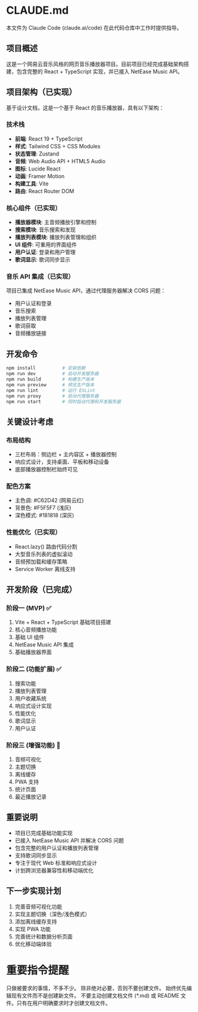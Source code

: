# CLAUDE.md

本文件为 Claude Code (claude.ai/code) 在此代码仓库中工作时提供指导。

## 项目概述

这是一个网易云音乐风格的网页音乐播放器项目。目前项目已经完成基础架构搭建，包含完整的 React + TypeScript 实现，并已接入 NetEase Music API。

## 项目架构（已实现）

基于设计文档，这是一个基于 React 的音乐播放器，具有以下架构：

### 技术栈
- **前端**: React 19 + TypeScript
- **样式**: Tailwind CSS + CSS Modules
- **状态管理**: Zustand
- **音频**: Web Audio API + HTML5 Audio
- **图标**: Lucide React
- **动画**: Framer Motion
- **构建工具**: Vite
- **路由**: React Router DOM

### 核心组件（已实现）
- **播放器模块**: 主音频播放引擎和控制
- **搜索模块**: 音乐搜索和发现
- **播放列表模块**: 播放列表管理和组织
- **UI 组件**: 可重用的界面组件
- **用户认证**: 登录和用户管理
- **歌词显示**: 歌词同步显示

### 音乐 API 集成（已实现）
项目已集成 NetEase Music API，通过代理服务器解决 CORS 问题：
- 用户认证和登录
- 音乐搜索
- 播放列表管理
- 歌词获取
- 音频播放链接

## 开发命令

```bash
npm install          # 安装依赖
npm run dev          # 启动开发服务器
npm run build        # 构建生产版本
npm run preview      # 预览生产版本
npm run lint         # 运行 ESLint
npm run proxy        # 启动代理服务器
npm run start        # 同时启动代理和开发服务器
```

## 关键设计考虑

### 布局结构
- 三栏布局：侧边栏 + 主内容区 + 播放器控制
- 响应式设计，支持桌面、平板和移动设备
- 底部播放器控制栏始终可见

### 配色方案
- 主色调: #C62D42 (网易云红)
- 背景色: #F5F5F7 (浅灰)
- 深色模式: #181818 (深灰)

### 性能优化（已实现）
- React.lazy() 路由代码分割
- 大型音乐列表的虚拟滚动
- 音频预加载和缓存策略
- Service Worker 离线支持

## 开发阶段（已完成）

### 阶段一 (MVP) ✅
1. Vite + React + TypeScript 基础项目搭建
2. 核心音频播放功能
3. 基础 UI 组件
4. NetEase Music API 集成
5. 基础播放器界面

### 阶段二 (功能扩展) ✅
1. 搜索功能
2. 播放列表管理
3. 用户收藏系统
4. 响应式设计实现
5. 性能优化
6. 歌词显示
7. 用户认证

### 阶段三 (增强功能) 🔄
1. 音频可视化
2. 主题切换
3. 离线缓存
4. PWA 支持
5. 统计页面
6. 最近播放记录

## 重要说明

- 项目已完成基础功能实现
- 已接入 NetEase Music API 并解决 CORS 问题
- 包含完整的用户认证和播放列表管理
- 支持歌词同步显示
- 专注于现代 Web 标准和响应式设计
- 计划跨浏览器兼容性和移动端优化

## 下一步实现计划

1. 完善音频可视化功能
2. 实现主题切换（深色/浅色模式）
3. 添加离线缓存支持
4. 实现 PWA 功能
5. 完善统计和数据分析页面
6. 优化移动端体验

# 重要指令提醒
只做被要求的事情，不多不少。
除非绝对必要，否则不要创建文件。
始终优先编辑现有文件而不是创建新文件。
不要主动创建文档文件 (*.md) 或 README 文件。只有在用户明确要求时才创建文档文件。